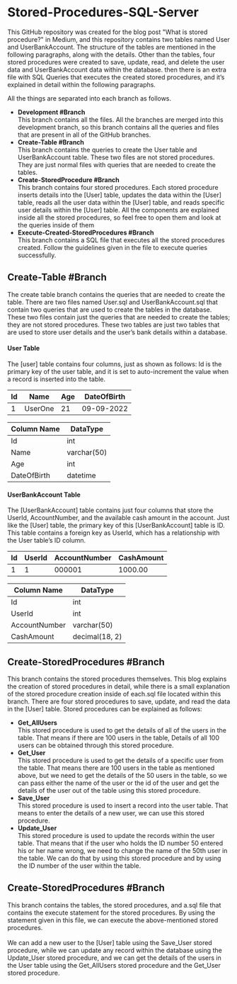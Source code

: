 # Stored-Procedures-SQL-Server
This GitHub repository was created for the blog post "What is stored procedure?" in Medium, and this repository 
contains two tables named User and UserBankAccount. The structure of the tables are mentioned in the following paragraphs, 
along with the details. Other than the tables, four stored procedures were created to save, update, read, and delete the 
user data and UserBankAccount data within the database. then there is an extra file with SQL Queries that executes the created 
stored procedures, and it’s explained in detail within the following paragraphs.

All the things are separated into each branch as follows.

<ul>
  <li><b>Development #Branch</b></li>
  This branch contains all the files. All the branches are merged into this development branch, so this branch 
  contains all the queries and files that are present in all of the GitHub branches.
  
  <li><b>Create-Table #Branch</b></li>
  This branch contains the queries to create the User table and UserBankAccount table. These two files are not stored procedures. 
  They are just normal files with queries that are needed to create the tables.
  
  <li><b>Create-StoredProcedure #Branch</b></li>
  This branch contains four stored procedures. Each stored procedure inserts details into the [User] table, updates 
  the data within the [User] table, reads all the user data within the [User] table, and reads specific user     
  details within the [User] table. All the components are explained inside all the stored procedures, so feel free to 
  open them and look at the queries inside of them
  <li><b>Execute-Created-StoredProcedures #Branch</b></li>
  This branch contains a SQL file that executes all the stored procedures created. Follow the guidelines given in the 
  file to execute queries successfully.
</ul>

## Create-Table #Branch
The create table branch contains the queries that are needed to create the table. There are two files named User.sql and UserBankAccount.sql 
that contain two queries that are used to create the tables in the database. These two files contain just the queries that are needed to create 
the tables; they are not stored procedures. These two tables are just two tables that are used to store user details and the user’s bank details within a database. 

<h4>User Table</h4>
The [user] table contains four columns, just as shown as follows: Id is the primary key of the user table, and it is set to auto-increment the 
value when a record is inserted into the table. <br>

| Id  | Name    | Age| DateOfBirth |
|-----|---------|----|-------------|
|   1 | UserOne |  21| 09-09-2022  |

|Column Name | DataType |
|------------|----------|
|Id          |      int |
|Name      |      varchar(50) |
|Age | int |
|DateOfBirth | datetime |

<h4>UserBankAccount Table</h4>
The [UserBankAccount] table contains just four columns that store the UserId, AccountNumber, and the available cash amount in the account. 
Just like the [User] table, the primary key of this [UserBankAccount] table is ID. This table contains a foreign key as UserId, which 
has a relationship with the User table’s ID column. <br>

| Id | UserId | AccountNumber | CashAmount |
|----|--------|---------------|------------|
|   1|       1|         000001|     1000.00|

|Column Name | DataType |
|------------|----------|
|Id          |      int |
|UserId      |      int |
|AccountNumber | varchar(50) |
|CashAmount | decimal(18, 2) |

## Create-StoredProcedures #Branch
This branch contains the stored procedures themselves. This blog explains the creation of stored procedures in detail, while there is a small 
explanation of the stored procedure creation inside of each.sql file located within this branch. There are four stored procedures to save, update, 
and read the data in the [User] table. Stored procedures can be explained as follows:

<ul>
  <li><b>Get_AllUsers</b></li>
  This stored procedure is used to get the details of all of the users in the table. That means if there are 100 users in the table, Details 
  of all 100 users can be obtained through this stored procedure. <br>
  
  <li><b>Get_User</b></li>
  This stored procedure is used to get the details of a specific user from the table. That means there are 100 users in the table as 
  mentioned above, but we need to get the details of the 50 users in the table, so we can pass     either the name of the user or the id 
  of the user and get the details of the user out of the table using this stored procedure.<br>
  
  <li><b>Save_User</b></li>
  This stored procedure is used to insert a record into the user table. That means to enter the details of a new user, we can use 
  this stored procedure.<br>
  
  <li><b>Update_User</b></li>
  This stored procedure is used to update the records within the user table. That means that if the user who holds 
  the ID number 50 entered his or her name wrong, we need to change the name of the 50th user in the table. We can   do that by 
  using this stored procedure and by using the ID number of the user within the table.
</ul>

## Create-StoredProcedures #Branch

This branch contains the tables, the stored procedures, and a.sql file that contains the execute statement for the stored procedures. 
By using the statement given in this file, we can execute the above-mentioned stored procedures. <br> <br> We can add a new user to the [User] table using the 
Save_User stored procedure, while we can update any record within the database using the Update_User stored procedure, and we can get the details of 
the users in the User table using the Get_AllUsers stored procedure and the Get_User stored procedure.










